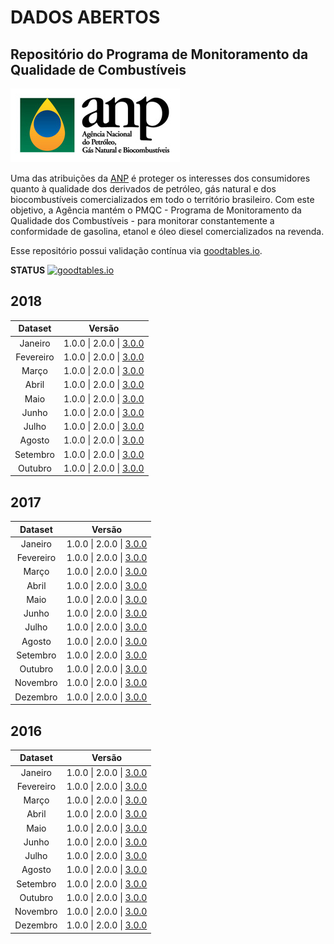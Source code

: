 # **DADOS ABERTOS**  

## Repositório do Programa de Monitoramento da Qualidade de Combustíveis

![logo ANP](./imgs/logoANP_h.jpg)

Uma das atribuições da [ANP](http://www.anp.gov.br/) é proteger os interesses dos consumidores quanto à qualidade dos derivados de petróleo, gás natural e dos biocombustíveis comercializados em todo o território brasileiro. Com este objetivo, a Agência mantém o PMQC - Programa de Monitoramento da Qualidade dos Combustíveis - para monitorar constantemente a conformidade de gasolina, etanol e óleo diesel comercializados na revenda.

Esse repositório possui validação contínua via [goodtables.io](https://goodtables.io/).

**STATUS** [![goodtables.io](https://goodtables.io/badge/github/anp-qualidade/dados-abertos-pmqc.svg)](https://goodtables.io/github/anp-qualidade/dados-abertos-pmqc)

## 2018 

|  Dataset  |                            Versão                            |
| :-------: | :----------------------------------------------------------: |
|  Janeiro  | 1.0.0 \| 2.0.0 \| [3.0.0](http://www.anp.gov.br/images/dadosabertos/PMQC/300_PMQC_2018_01.csv) |
| Fevereiro | 1.0.0 \| 2.0.0 \| [3.0.0](http://www.anp.gov.br/images/dadosabertos/PMQC/300_PMQC_2018_02.csv) |
|   Março   | 1.0.0 \| 2.0.0 \| [3.0.0](http://www.anp.gov.br/images/dadosabertos/PMQC/300_PMQC_2018_03.csv) |
|   Abril   | 1.0.0 \| 2.0.0 \| [3.0.0](http://www.anp.gov.br/images/dadosabertos/PMQC/300_PMQC_2018_04.csv) |
|   Maio    | 1.0.0 \| 2.0.0 \| [3.0.0](http://www.anp.gov.br/images/dadosabertos/PMQC/300_PMQC_2018_05.csv) |
|   Junho   | 1.0.0 \| 2.0.0 \| [3.0.0](http://www.anp.gov.br/images/dadosabertos/PMQC/300_PMQC_2018_06.csv) |
|   Julho   | 1.0.0 \| 2.0.0 \| [3.0.0](http://www.anp.gov.br/images/dadosabertos/PMQC/300_PMQC_2018_07.csv) |
|  Agosto   | 1.0.0 \| 2.0.0 \| [3.0.0](http://www.anp.gov.br/images/dadosabertos/PMQC/300_PMQC_2018_08.csv) |
| Setembro  | 1.0.0 \| 2.0.0 \| [3.0.0](http://www.anp.gov.br/images/dadosabertos/PMQC/300_PMQC_2018_09.csv) |
|  Outubro  | 1.0.0 \| 2.0.0 \| [3.0.0](http://www.anp.gov.br/images/dadosabertos/PMQC/300_PMQC_2018_10.csv) |

## 2017

|  Dataset  |                            Versão                            |
| :-------: | :----------------------------------------------------------: |
|  Janeiro  | 1.0.0 \| 2.0.0 \| [3.0.0](http://www.anp.gov.br/images/dadosabertos/PMQC/300_PMQC_2017_01.csv) |
| Fevereiro | 1.0.0 \| 2.0.0 \| [3.0.0](http://www.anp.gov.br/images/dadosabertos/PMQC/300_PMQC_2017_02.csv) |
|   Março   | 1.0.0 \| 2.0.0 \| [3.0.0](http://www.anp.gov.br/images/dadosabertos/PMQC/300_PMQC_2017_03.csv) |
|   Abril   | 1.0.0 \| 2.0.0 \| [3.0.0](http://www.anp.gov.br/images/dadosabertos/PMQC/300_PMQC_2017_04.csv) |
|   Maio    | 1.0.0 \| 2.0.0 \| [3.0.0](http://www.anp.gov.br/images/dadosabertos/PMQC/300_PMQC_2017_05.csv) |
|   Junho   | 1.0.0 \| 2.0.0 \| [3.0.0](http://www.anp.gov.br/images/dadosabertos/PMQC/300_PMQC_2017_06.csv) |
|   Julho   | 1.0.0 \| 2.0.0 \| [3.0.0](http://www.anp.gov.br/images/dadosabertos/PMQC/300_PMQC_2017_07.csv) |
|  Agosto   | 1.0.0 \| 2.0.0 \| [3.0.0](http://www.anp.gov.br/images/dadosabertos/PMQC/300_PMQC_2017_08.csv) |
| Setembro  | 1.0.0 \| 2.0.0 \| [3.0.0](http://www.anp.gov.br/images/dadosabertos/PMQC/300_PMQC_2017_09.csv) |
|  Outubro  | 1.0.0 \| 2.0.0 \| [3.0.0](http://www.anp.gov.br/images/dadosabertos/PMQC/300_PMQC_2017_10.csv) |
| Novembro  | 1.0.0 \| 2.0.0 \| [3.0.0](http://www.anp.gov.br/images/dadosabertos/PMQC/300_PMQC_2017_11.csv) |
| Dezembro  | 1.0.0 \| 2.0.0 \| [3.0.0](http://www.anp.gov.br/images/dadosabertos/PMQC/300_PMQC_2017_12.csv) |

## 2016

|  Dataset  |                            Versão                            |
| :-------: | :----------------------------------------------------------: |
|  Janeiro  | 1.0.0 \| 2.0.0 \| [3.0.0](http://www.anp.gov.br/images/dadosabertos/PMQC/300_PMQC_2016_01.csv) |
| Fevereiro | 1.0.0 \| 2.0.0 \| [3.0.0](http://www.anp.gov.br/images/dadosabertos/PMQC/300_PMQC_2016_02.csv) |
|   Março   | 1.0.0 \| 2.0.0 \| [3.0.0](http://www.anp.gov.br/images/dadosabertos/PMQC/300_PMQC_2016_03.csv) |
|   Abril   | 1.0.0 \| 2.0.0 \| [3.0.0](http://www.anp.gov.br/images/dadosabertos/PMQC/300_PMQC_2016_04.csv) |
|   Maio    | 1.0.0 \| 2.0.0 \| [3.0.0](http://www.anp.gov.br/images/dadosabertos/PMQC/300_PMQC_2016_05.csv) |
|   Junho   | 1.0.0 \| 2.0.0 \| [3.0.0](http://www.anp.gov.br/images/dadosabertos/PMQC/300_PMQC_2016_06.csv) |
|   Julho   | 1.0.0 \| 2.0.0 \| [3.0.0](http://www.anp.gov.br/images/dadosabertos/PMQC/300_PMQC_2016_07.csv) |
|  Agosto   | 1.0.0 \| 2.0.0 \| [3.0.0](http://www.anp.gov.br/images/dadosabertos/PMQC/300_PMQC_2016_08.csv) |
| Setembro  | 1.0.0 \| 2.0.0 \| [3.0.0](http://www.anp.gov.br/images/dadosabertos/PMQC/300_PMQC_2016_09.csv) |
|  Outubro  | 1.0.0 \| 2.0.0 \| [3.0.0](http://www.anp.gov.br/images/dadosabertos/PMQC/300_PMQC_2016_10.csv) |
| Novembro  | 1.0.0 \| 2.0.0 \| [3.0.0](http://www.anp.gov.br/images/dadosabertos/PMQC/300_PMQC_2016_11.csv) |
| Dezembro  | 1.0.0 \| 2.0.0 \| [3.0.0](http://www.anp.gov.br/images/dadosabertos/PMQC/300_PMQC_2016_12.csv) |

